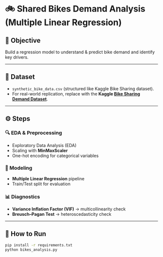 
# 🚲 Shared Bikes Demand Analysis (Multiple Linear Regression)

## 🎯 Objective
Build a regression model to understand & predict bike demand and identify key drivers.

---

## 📂 Dataset
- `synthetic_bike_data.csv` (structured like Kaggle Bike Sharing dataset).  
- For real-world replication, replace with the **Kaggle [Bike Sharing Demand Dataset](https://www.kaggle.com/c/bike-sharing-demand)**.  

---

## ⚙️ Steps

### 🔍 EDA & Preprocessing
- Exploratory Data Analysis (EDA)  
- Scaling with **MinMaxScaler**  
- One-hot encoding for categorical variables  

### 🧮 Modeling
- **Multiple Linear Regression** pipeline  
- Train/Test split for evaluation  

### 📊 Diagnostics
- **Variance Inflation Factor (VIF)** → multicollinearity check  
- **Breusch–Pagan Test** → heteroscedasticity check  

---

## 🚀 How to Run
```bash
pip install -r requirements.txt
python bikes_analysis.py
